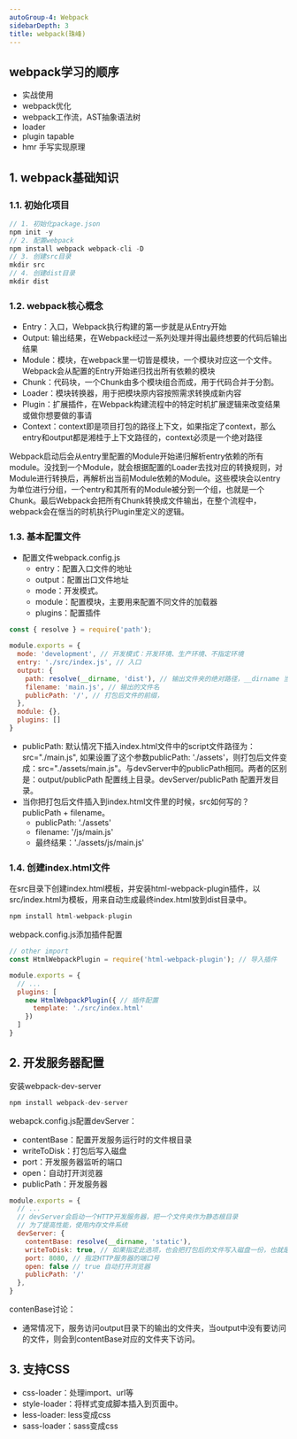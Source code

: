 ```yaml
---
autoGroup-4: Webpack
sidebarDepth: 3
title: webpack(珠峰)
---
```


## webpack学习的顺序
- 实战使用
- webpack优化
- webpack工作流，AST抽象语法树
- loader
- plugin tapable
- hmr 手写实现原理

## 1.  webpack基础知识

### 1.1. 初始化项目
```javascript
// 1. 初始化package.json
npm init -y
// 2. 配置webpack
npm install webpack webpack-cli -D
// 3. 创建src目录
mkdir src
// 4. 创建dist目录
mkdir dist
```

### 1.2. webpack核心概念
- Entry：入口，Webpack执行构建的第一步就是从Entry开始
- Output: 输出结果，在Webpack经过一系列处理并得出最终想要的代码后输出结果
- Module：模块，在webpack里一切皆是模块，一个模块对应这一个文件。Webpack会从配置的Entry开始递归找出所有依赖的模块
- Chunk：代码块，一个Chunk由多个模块组合而成，用于代码合并于分割。
- Loader：模块转换器，用于把模块原内容按照需求转换成新内容
- Plugin：扩展插件，在Webpack构建流程中的特定时机扩展逻辑来改变结果或做你想要做的事请
- Context：context即是项目打包的路径上下文，如果指定了context，那么entry和output都是湘桂于上下文路径的，context必须是一个绝对路径

Webpack启动后会从entry里配置的Module开始递归解析entry依赖的所有module。没找到一个Module，就会根据配置的Loader去找对应的转换规则，对Module进行转换后，再解析出当前Module依赖的Module。这些模块会以entry为单位进行分组，一个entry和其所有的Module被分到一个组，也就是一个Chunk。最后Webpack会把所有Chunk转换成文件输出，在整个流程中，webpack会在惬当的时机执行Plugin里定义的逻辑。

### 1.3. 基本配置文件

- 配置文件webpack.config.js
  - entry：配置入口文件的地址
  - output：配置出口文件地址
  - mode：开发模式。
  - module：配置模块，主要用来配置不同文件的加载器
  - plugins：配置插件

```javascript
const { resolve } = require('path');

module.exports = {
  mode: 'development', // 开发模式：开发环境、生产环境、不指定环境
  entry: './src/index.js', // 入口
  output: {
    path: resolve(__dirname, 'dist'), // 输出文件夹的绝对路径，__dirname 当前文件所在的目录
    filename: 'main.js', // 输出的文件名
    publicPath: '/', // 打包后文件的前缀，
  },
  module: {},
  plugins: []
}
```

- publicPath: 默认情况下插入index.html文件中的script文件路径为：src="./main.js", 如果设置了这个参数publicPath: './assets'，则打包后文件变成：src="./assets/main.js"。与devServer中的publicPath相同。两者的区别是：output/publicPath 配置线上目录。devServer/publicPath 配置开发目录。
- 当你把打包后文件插入到index.html文件里的时候，src如何写的？publicPath + filename。
  - publicPath: './assets'
  - filename: '/js/main.js'
  - 最终结果：'./assets/js/main.js'

### 1.4. 创建index.html文件
在src目录下创建index.html模板，并安装html-webpack-plugin插件，以src/index.html为模板，用来自动生成最终index.html放到dist目录中。
```javascript
npm install html-webpack-plugin
```
webpack.config.js添加插件配置
```javascript
// other import
const HtmlWebpackPlugin = require('html-webpack-plugin'); // 导入插件

module.exports = {
  // ...
  plugins: [
    new HtmlWebpackPlugin({ // 插件配置
      template: './src/index.html'
    })
  ]
}
```

## 2. 开发服务器配置
安装webpack-dev-server
```javascript
npm install webpack-dev-server
```
webapck.config.js配置devServer：
- contentBase：配置开发服务运行时的文件根目录
- writeToDisk：打包后写入磁盘
- port：开发服务器监听的端口
- open：自动打开浏览器
- publicPath：开发服务器

```javascript
module.exports = {
  // ...
  // devServer会启动一个HTTP开发服务器，把一个文件夹作为静态根目录
  // 为了提高性能，使用内存文件系统
  devServer: {
    contentBase: resolve(__dirname, 'static'), 
    writeToDisk: true, // 如果指定此选项，也会把打包后的文件写入磁盘一份，也就是说会在项目下创建dist文件夹
    port: 8080, // 指定HTTP服务器的端口号
    open: false // true 自动打开浏览器
    publicPath: '/'
  },
}
```

contenBase讨论：
- 通常情况下，服务访问output目录下的输出的文件夹，当output中没有要访问的文件，则会到contentBase对应的文件夹下访问。

## 3. 支持CSS
- css-loader：处理import、url等
- style-loader：将样式变成脚本插入到页面中。
- less-loader: less变成css
- sass-loader：sass变成css


